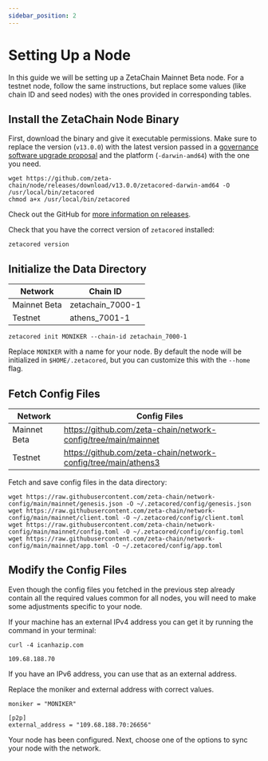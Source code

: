 ```yaml
---
sidebar_position: 2
---
```


# Setting Up a Node

In this guide we will be setting up a ZetaChain Mainnet Beta node. For a testnet
node, follow the same instructions, but replace some values (like chain ID and
seed nodes) with the ones provided in corresponding tables.

## Install the ZetaChain Node Binary

First, download the binary and give it executable permissions. Make sure to
replace the version (`v13.0.0`) with the latest version passed in a
[governance software upgrade proposal](/validators/proposals) and the platform
(`-darwin-amd64`) with the one you need.

```
wget https://github.com/zeta-chain/node/releases/download/v13.0.0/zetacored-darwin-amd64 -O /usr/local/bin/zetacored
chmod a+x /usr/local/bin/zetacored
```

Check out the GitHub for
[more information on releases](https://github.com/zeta-chain/node/releases).

Check that you have the correct version of `zetacored` installed:

```
zetacored version
```

## Initialize the Data Directory

| Network      | Chain ID         |
| ------------ | ---------------- |
| Mainnet Beta | zetachain_7000-1 |
| Testnet      | athens_7001-1    |

```
zetacored init MONIKER --chain-id zetachain_7000-1
```

Replace `MONIKER` with a name for your node. By default the node will be
initialized in `$HOME/.zetacored`, but you can customize this with the `--home`
flag.

## Fetch Config Files

| Network      | Config Files                                                   |
| ------------ | -------------------------------------------------------------- |
| Mainnet Beta | https://github.com/zeta-chain/network-config/tree/main/mainnet |
| Testnet      | https://github.com/zeta-chain/network-config/tree/main/athens3 |

Fetch and save config files in the data directory:

```
wget https://raw.githubusercontent.com/zeta-chain/network-config/main/mainnet/genesis.json -O ~/.zetacored/config/genesis.json
wget https://raw.githubusercontent.com/zeta-chain/network-config/main/mainnet/client.toml -O ~/.zetacored/config/client.toml
wget https://raw.githubusercontent.com/zeta-chain/network-config/main/mainnet/config.toml -O ~/.zetacored/config/config.toml
wget https://raw.githubusercontent.com/zeta-chain/network-config/main/mainnet/app.toml -O ~/.zetacored/config/app.toml
```

## Modify the Config Files

Even though the config files you fetched in the previous step already contain
all the required values common for all nodes, you will need to make some
adjustments specific to your node.

If your machine has an external IPv4 address you can get it by running the
command in your terminal:

```
curl -4 icanhazip.com

109.68.188.70
```

If you have an IPv6 address, you can use that as an external address.

Replace the moniker and external address with correct values.

```text title="~/.zetacored/config/config.toml"
moniker = "MONIKER"

[p2p]
external_address = "109.68.188.70:26656"
```

Your node has been configured. Next, choose one of the options to sync your node
with the network.
